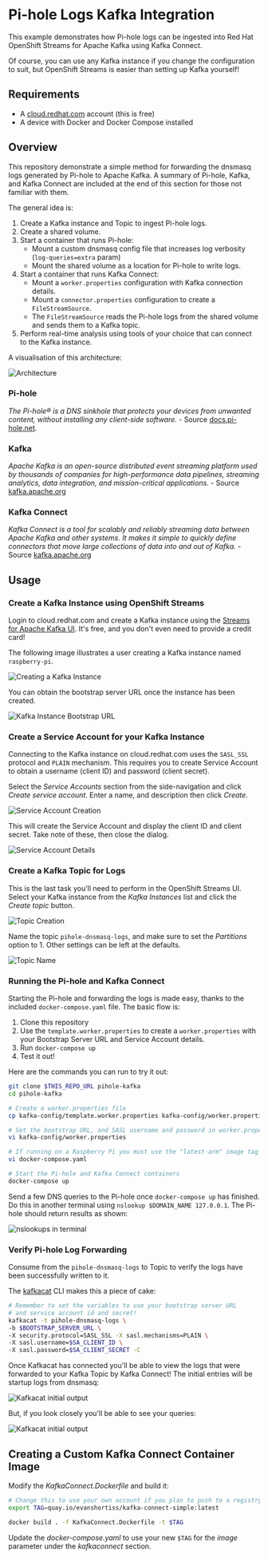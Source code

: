 # Pi-hole Logs Kafka Integration

This example demonstrates how Pi-hole logs can be ingested into Red Hat
OpenShift Streams for Apache Kafka using Kafka Connect.

Of course, you can use any Kafka instance if you change the configuration to
suit, but OpenShift Streams is easier than setting up Kafka yourself!

## Requirements

* A [cloud.redhat.com](https://cloud.redhat.com) account (this is free)
* A device with Docker and Docker Compose installed

## Overview

This repository demonstrate a simple method for forwarding the dnsmasq logs
generated by Pi-hole to Apache Kafka. A summary of Pi-hole, Kafka, and Kafka
Connect are included at the end of this section for those not familiar with them.

The general idea is:

1. Create a Kafka instance and Topic to ingest Pi-hole logs.
1. Create a shared volume.
1. Start a container that runs Pi-hole:
    * Mount a custom dnsmasq config file that increases log verbosity (`log-queries=extra` param)
    * Mount the shared volume as a location for Pi-hole to write logs.
1. Start a container that runs Kafka Connect:
    * Mount a `worker.properties` configuration with Kafka connection details.
    * Mount a `connector.properties` configuration to create a `FileStreamSource`.
    * The `FileStreamSource` reads the Pi-hole logs from the shared volume and sends them to a Kafka topic.
1. Perform real-time analysis using tools of your choice that can connect to the Kafka instance.

A visualisation of this architecture:

![Architecture](images/arch.png)


### Pi-hole
*The Pi-hole® is a DNS sinkhole that protects your devices from unwanted content, without installing any client-side software.* - Source [docs.pi-hole.net](https://docs.pi-hole.net/).

### Kafka

*Apache Kafka is an open-source distributed event streaming platform used by thousands of companies for high-performance data pipelines, streaming analytics, data integration, and mission-critical applications.* - Source [kafka.apache.org](https://kafka.apache.org/)

### Kafka Connect

*Kafka Connect is a tool for scalably and reliably streaming data between Apache Kafka and other systems. It makes it simple to quickly define connectors that move large collections of data into and out of Kafka.* - Source [kafka.apache.org](https://kafka.apache.org/documentation/#connect)

## Usage

### Create a Kafka Instance using OpenShift Streams

Login to cloud.redhat.com and create a Kafka instance using the [Streams for Apache Kafka UI](https://cloud.redhat.com/beta/application-services/streams/kafkas).
It's free, and you don't even need to provide a credit card!

The following image illustrates a user creating a Kafka instance named
`raspberry-pi`.

![Creating a Kafka Instance](images/cdrh-kafka-create.png)

You can obtain the bootstrap server URL once the instance has been created.

![Kafka Instance Bootstrap URL](images/cdrh-kafka-url.png)

### Create a Service Account for your Kafka Instance

Connecting to the Kafka instance on cloud.redhat.com uses the `SASL_SSL`
protocol and `PLAIN` mechanism. This requires you to create Service Account
to obtain a username (client ID) and password (client secret).

Select the *Service Accounts* section from the side-navigation and click
*Create service account*. Enter a name, and description then click *Create*.

![Service Account Creation](images/cdrh-sa-create.png)

This will create the Service Account and display the client ID and client
secret. Take note of these, then close the dialog.

![Service Account Details](images/cdrh-sa-details.png)

### Create a Kafka Topic for Logs

This is the last task you'll need to perform in the OpenShift Streams UI.
Select your Kafka instance from the *Kafka Instances* list and click the
*Create topic* button.

![Topic Creation](images/cdrh-topic-create.png)

Name the topic `pihole-dnsmasq-logs`, and make sure to set the *Partitions* option to 1. Other settings can be left at the defaults.

![Topic Name](images/cdrh-topic-name.png)

### Running the Pi-hole and Kafka Connect

Starting the Pi-hole and forwarding the logs is made easy, thanks to the
included `docker-compose.yaml` file. The basic flow is:

1. Clone this repository
2. Use the `template.worker.properties` to create a `worker.properties` with your Bootstrap Server URL and Service Account details.
3. Run `docker-compose up`
4. Test it out!

Here are the commands you can run to try it out:

```bash
git clone $THIS_REPO_URL pihole-kafka
cd pihole-kafka

# Create a worker.properties file
cp kafka-config/template.worker.properties kafka-config/worker.properties

# Set the bootstrap URL, and SASL username and password in worker.properties
vi kafka-config/worker.properties

# If running on a Raspberry Pi you must use the "latest-arm" image tag
vi docker-compose.yaml

# Start the Pi-hole and Kafka Connect containers
docker-compose up
```

Send a few DNS queries to the Pi-hole once `docker-compose up` has finished.
Do this in another terminal using `nslookup $DOMAIN_NAME 127.0.0.1`. The
Pi-hole should return results as shown:

![nslookups in terminal](images/nslookups.png)

### Verify Pi-hole Log Forwarding

Consume from the `pihole-dnsmasq-logs` to Topic to verify the logs have been
successfully written to it.

The [kafkacat](https://github.com/edenhill/kafkacat#kafkacat) CLI makes this a piece of cake:

```bash
# Remember to set the variables to use your bootstrap server URL
# and service account id and secret!
kafkacat -t pihole-dnsmasq-logs \
-b $BOOTSTRAP_SERVER_URL \
-X security.protocol=SASL_SSL -X sasl.mechanisms=PLAIN \
-X sasl.username=$SA_CLIENT_ID \
-X sasl.password=$SA_CLIENT_SECRET -C
```

Once Kafkacat has connected you'll be able to view the logs that were forwarded
to your Kafka Topic by Kafka Connect! The initial entries will be startup logs
from dnsmasq:

![Kafkacat initial output](images/kafkacat-command.png)

But, if you look closely you'll be able to see your queries:

![Kafkacat initial output](images/kafkacat-nslookups.png)

## Creating a Custom Kafka Connect Container Image

Modify the *KafkaConnect.Dockerfile* and build it:

```bash
# Change this to use your own account if you plan to push to a registry
export TAG=quay.io/evanshortiss/kafka-connect-simple:latest

docker build . -f KafkaConnect.Dockerfile -t $TAG
```

Update the *docker-compose.yaml* to use your new `$TAG` for the *image*
parameter under the *kafkaconnect* section.
